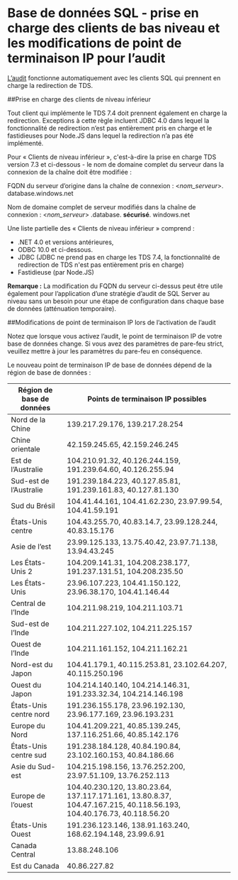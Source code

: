 <properties
    pageTitle="Prise en charge des clients de niveau inférieur de la base de données SQL et de point de terminaison IP change pour l’audit | Microsoft Azure"
    description="En savoir plus sur IP et la prise en charge des clients de niveau inférieur de la base de données SQL des modifications de point de terminaison pour l’audit."
    services="sql-database"
    documentationCenter=""
    authors="ronitr"
    manager="jhubbard"
    editor=""/>

<tags
    ms.service="sql-database"
    ms.workload="data-management"
    ms.tgt_pltfrm="na"
    ms.devlang="na"
    ms.topic="article"
    ms.date="07/10/2016"
    ms.author="ronitr"/>

# <a name="sql-database----downlevel-clients-support-and-ip-endpoint-changes-for-auditing"></a>Base de données SQL - prise en charge des clients de bas niveau et les modifications de point de terminaison IP pour l’audit


[L’audit](sql-database-auditing-get-started.md) fonctionne automatiquement avec les clients SQL qui prennent en charge la redirection de TDS.


##<a id="subheading-1"></a>Prise en charge des clients de niveau inférieur

Tout client qui implémente le TDS 7.4 doit prennent également en charge la redirection. Exceptions à cette règle incluent JDBC 4.0 dans lequel la fonctionnalité de redirection n’est pas entièrement pris en charge et le fastidieuses pour Node.JS dans lequel la redirection n’a pas été implémenté.

Pour « Clients de niveau inférieur », c'est-à-dire la prise en charge TDS version 7.3 et ci-dessous - le nom de domaine complet du serveur dans la connexion de la chaîne doit être modifiée :

FQDN du serveur d’origine dans la chaîne de connexion : <*nom_serveur*>. database.windows.net

Nom de domaine complet de serveur modifiés dans la chaîne de connexion : <*nom_serveur*> .database. **sécurisé**. windows.net

Une liste partielle des « Clients de niveau inférieur » comprend :

- .NET 4.0 et versions antérieures,
- ODBC 10.0 et ci-dessous.
- JDBC (JDBC ne prend pas en charge les TDS 7.4, la fonctionnalité de redirection de TDS n'est pas entièrement pris en charge)
- Fastidieuse (par Node.JS)

**Remarque :** La modification du FQDN du serveur ci-dessus peut être utile également pour l’application d’une stratégie d’audit de SQL Server au niveau sans un besoin pour une étape de configuration dans chaque base de données (atténuation temporaire).

##<a id="subheading-2"></a>Modifications de point de terminaison IP lors de l’activation de l’audit

Notez que lorsque vous activez l’audit, le point de terminaison IP de votre base de données change. Si vous avez des paramètres de pare-feu strict, veuillez mettre à jour les paramètres du pare-feu en conséquence.

Le nouveau point de terminaison IP de base de données dépend de la région de base de données :

| Région de base de données | Points de terminaison IP possibles |
|----------|---------------|
| Nord de la Chine  | 139.217.29.176, 139.217.28.254 |
| Chine orientale  | 42.159.245.65, 42.159.246.245 |
| Est de l’Australie  | 104.210.91.32, 40.126.244.159, 191.239.64.60, 40.126.255.94 |
| Sud-est de l’Australie | 191.239.184.223, 40.127.85.81, 191.239.161.83, 40.127.81.130 |
| Sud du Brésil  | 104.41.44.161, 104.41.62.230, 23.97.99.54, 104.41.59.191 |
| États-Unis centre  | 104.43.255.70, 40.83.14.7, 23.99.128.244, 40.83.15.176 |
| Asie de l’est   | 23.99.125.133, 13.75.40.42, 23.97.71.138, 13.94.43.245 |
| Les États-Unis 2 | 104.209.141.31, 104.208.238.177, 191.237.131.51, 104.208.235.50 |
| Les États-Unis   | 23.96.107.223, 104.41.150.122, 23.96.38.170, 104.41.146.44 |
| Central de l’Inde  | 104.211.98.219, 104.211.103.71 |
| Sud-est de l’Inde   | 104.211.227.102, 104.211.225.157 |
| Ouest de l’Inde  | 104.211.161.152, 104.211.162.21 |
| Nord-est du Japon   | 104.41.179.1, 40.115.253.81, 23.102.64.207, 40.115.250.196 |
| Ouest du Japon    | 104.214.140.140, 104.214.146.31, 191.233.32.34, 104.214.146.198 |
| États-Unis centre nord  | 191.236.155.178, 23.96.192.130, 23.96.177.169, 23.96.193.231 |
| Europe du Nord  | 104.41.209.221, 40.85.139.245, 137.116.251.66, 40.85.142.176 |
| États-Unis centre sud  | 191.238.184.128, 40.84.190.84, 23.102.160.153, 40.84.186.66 |
| Asie du Sud-est  | 104.215.198.156, 13.76.252.200, 23.97.51.109, 13.76.252.113 |
| Europe de l’ouest  | 104.40.230.120, 13.80.23.64, 137.117.171.161, 13.80.8.37, 104.47.167.215, 40.118.56.193, 104.40.176.73, 40.118.56.20 |
| États-Unis Ouest  | 191.236.123.146, 138.91.163.240, 168.62.194.148, 23.99.6.91 |
| Canada Central  | 13.88.248.106 |
| Est du Canada  |  40.86.227.82 |
